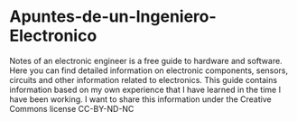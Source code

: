 # Apuntes-de-un-Ingeniero-Electronico

Notes of an electronic engineer is a free guide to hardware and software. Here you can find detailed information on electronic components, sensors, circuits and other information related to electronics. This guide contains information based on my own experience that I have learned in the time I have been working. I want to share this information under the Creative Commons license CC-BY-ND-NC
